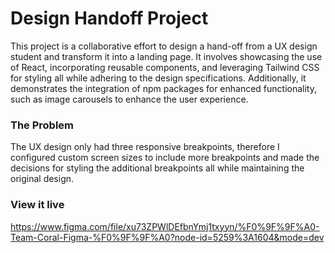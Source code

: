# Design Handoff Project

This project is a collaborative effort to design a hand-off from a UX design student and transform it into a landing page. It involves showcasing the use of React, incorporating reusable components, and leveraging Tailwind CSS for styling all while adhering to the design specifications.
Additionally, it demonstrates the integration of npm packages for enhanced functionality, such as image carousels to enhance the user experience.

### The Problem

The UX design only had three responsive breakpoints, therefore I configured custom screen sizes to include more breakpoints and made the decisions for styling the additional breakpoints all while maintaining the original design.


### View it live

https://www.figma.com/file/xu73ZPWlDEfbnYmj1txyyn/%F0%9F%9F%A0-Team-Coral-Figma-%F0%9F%9F%A0?node-id=5259%3A1604&mode=dev

